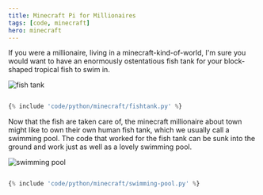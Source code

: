 ```yaml
---
title: Minecraft Pi for Millionaires
tags: [code, minecraft]
hero: minecraft
---
```


If you were a millionaire, living in a minecraft-kind-of-world, I'm sure you would want to have an enormously ostentatious fish tank for your block-shaped
tropical fish to swim in.

<img src="/assets/img/posts/minecraft-millionaires/fish-tank.jpg" alt="fish tank" class="u-max-full-width" />

```python

{% include 'code/python/minecraft/fishtank.py' %}

```

Now that the fish are taken care of, the minecraft millionaire about town might like to own their own human fish tank, which we usually call a swimming pool. The code that worked for the fish tank can be sunk into the ground and work just as well as a lovely swimming pool.

<img src="/assets/img/posts/minecraft-millionaires/swimming-pool.jpg" alt="swimming pool" class="u-max-full-width" />

```python

{% include 'code/python/minecraft/swimming-pool.py' %}

```
